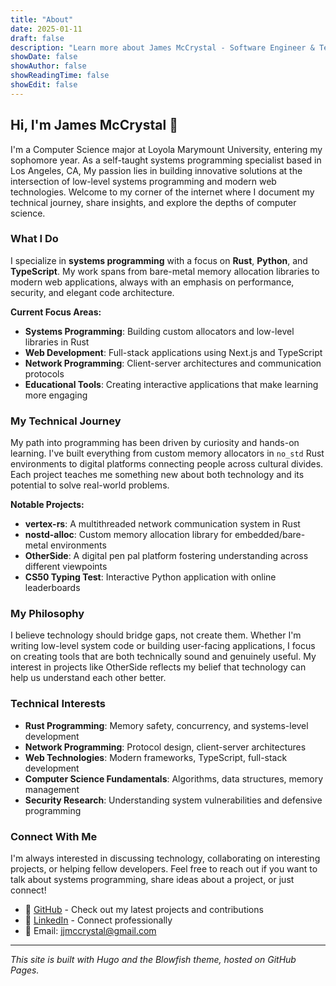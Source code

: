 ```yaml
---
title: "About"
date: 2025-01-11
draft: false
description: "Learn more about James McCrystal - Software Engineer & Technology Enthusiast"
showDate: false
showAuthor: false
showReadingTime: false
showEdit: false
---
```


## Hi, I'm James McCrystal 👋

I'm a Computer Science major at Loyola Marymount University, entering my sophomore year. As a self-taught systems programming specialist based in Los Angeles, CA, My passion lies in building innovative solutions at the intersection of low-level systems programming and modern web technologies. Welcome to my corner of the internet where I document my technical journey, share insights, and explore the depths of computer science.

### What I Do

I specialize in **systems programming** with a focus on **Rust**, **Python**, and **TypeScript**. My work spans from bare-metal memory allocation libraries to modern web applications, always with an emphasis on performance, security, and elegant code architecture.

**Current Focus Areas:**
- **Systems Programming**: Building custom allocators and low-level libraries in Rust
- **Web Development**: Full-stack applications using Next.js and TypeScript  
- **Network Programming**: Client-server architectures and communication protocols
- **Educational Tools**: Creating interactive applications that make learning more engaging

### My Technical Journey

My path into programming has been driven by curiosity and hands-on learning. I've built everything from custom memory allocators in `no_std` Rust environments to digital platforms connecting people across cultural divides. Each project teaches me something new about both technology and its potential to solve real-world problems.

**Notable Projects:**
- **vertex-rs**: A multithreaded network communication system in Rust
- **nostd-alloc**: Custom memory allocation library for embedded/bare-metal environments
- **OtherSide**: A digital pen pal platform fostering understanding across different viewpoints
- **CS50 Typing Test**: Interactive Python application with online leaderboards

### My Philosophy

I believe technology should bridge gaps, not create them. Whether I'm writing low-level system code or building user-facing applications, I focus on creating tools that are both technically sound and genuinely useful. My interest in projects like OtherSide reflects my belief that technology can help us understand each other better.

### Technical Interests

- **Rust Programming**: Memory safety, concurrency, and systems-level development
- **Network Programming**: Protocol design, client-server architectures
- **Web Technologies**: Modern frameworks, TypeScript, full-stack development
- **Computer Science Fundamentals**: Algorithms, data structures, memory management
- **Security Research**: Understanding system vulnerabilities and defensive programming

### Connect With Me

I'm always interested in discussing technology, collaborating on interesting projects, or helping fellow developers. Feel free to reach out if you want to talk about systems programming, share ideas about a project, or just connect!

- 🐙 [GitHub](https://github.com/jmccrystal) - Check out my latest projects and contributions
- 💼 [LinkedIn](https://www.linkedin.com/in/james-mccrystal/) - Connect professionally
- 📧 Email: jjmccrystal@gmail.com

---

*This site is built with Hugo and the Blowfish theme, hosted on GitHub Pages.*